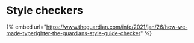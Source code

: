 # Style checkers

{% embed url="https://www.theguardian.com/info/2021/jan/26/how-we-made-typerighter-the-guardians-style-guide-checker" %}



